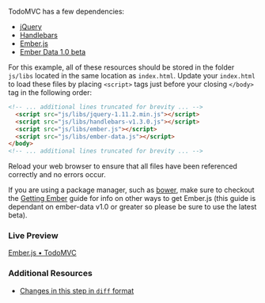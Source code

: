 TodoMVC has a few dependencies:

  * [jQuery](http://code.jquery.com/jquery-1.11.2.min.js)
  * [Handlebars](http://builds.handlebarsjs.com.s3.amazonaws.com/handlebars-v1.3.0.js)
  * [Ember.js](http://builds.emberjs.com/tags/v1.8.1/ember.js)
  * [Ember Data 1.0 beta](http://builds.emberjs.com/tags/v1.0.0-beta.11/ember-data.js)

For this example, all of these resources should be stored in the folder `js/libs` located in the same location as `index.html`. Update your `index.html` to load these files by placing `<script>` tags just before your closing `</body>` tag in the following order:

```html
<!-- ... additional lines truncated for brevity ... -->
  <script src="js/libs/jquery-1.11.2.min.js"></script>
  <script src="js/libs/handlebars-v1.3.0.js"></script>
  <script src="js/libs/ember.js"></script>
  <script src="js/libs/ember-data.js"></script>
</body>
<!-- ... additional lines truncated for brevity ... -->
```

Reload your web browser to ensure that all files have been referenced correctly and no errors occur.

If you are using a package manager, such as [bower](http://bower.io), make sure to checkout the [Getting Ember](/guides/getting-ember) guide for info on other ways to get Ember.js (this guide is dependant on ember-data v1.0 or greater so please be sure to use the latest beta).

### Live Preview
<a class="jsbin-embed" href="http://jsbin.com/ijefig/2/embed?live">Ember.js • TodoMVC</a><script src="http://static.jsbin.com/js/embed.js"></script>

### Additional Resources

  * [Changes in this step in `diff` format](https://github.com/emberjs/quickstart-code-sample/commit/0880d6e21b83d916a02fd17163f58686a37b5b2c)
